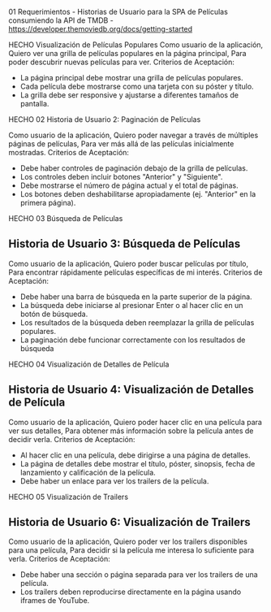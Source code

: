 01
Requerimientos -
Historias de Usuario para la SPA de Películas consumiendo la API de TMDB -
https://developer.themoviedb.org/docs/getting-started




HECHO
Visualización de Películas Populares 
Como usuario de la aplicación,
Quiero ver una grilla de películas populares en la página principal,
Para poder descubrir nuevas películas para ver.
Criterios de Aceptación:
- La página principal debe mostrar una grilla de películas populares.
- Cada película debe mostrarse como una tarjeta con su póster y título.
- La grilla debe ser responsive y ajustarse a diferentes tamaños de pantalla.


HECHO
02
Historia de Usuario 2: Paginación de Películas

Como usuario de la aplicación,
Quiero poder navegar a través de múltiples páginas de películas,
Para ver más allá de las películas inicialmente mostradas.
Criterios de Aceptación:
- Debe haber controles de paginación debajo de la grilla de películas.
- Los controles deben incluir botones "Anterior" y "Siguiente".
- Debe mostrarse el número de página actual y el total de páginas.
- Los botones deben deshabilitarse apropiadamente (ej. "Anterior" en la primera
página).


HECHO
03
Búsqueda de Películas
## Historia de Usuario 3: Búsqueda de Películas
Como usuario de la aplicación,
Quiero poder buscar películas por título,
Para encontrar rápidamente películas específicas de mi interés.
Criterios de Aceptación:
- Debe haber una barra de búsqueda en la parte superior de la página.
- La búsqueda debe iniciarse al presionar Enter o al hacer clic en un botón de
búsqueda.
- Los resultados de la búsqueda deben reemplazar la grilla de películas populares.
- La paginación debe funcionar correctamente con los resultados de búsqueda

HECHO
04
Visualización de Detalles de Película
## Historia de Usuario 4: Visualización de Detalles de Película
Como usuario de la aplicación,
Quiero poder hacer clic en una película para ver sus detalles,
Para obtener más información sobre la película antes de decidir verla.
Criterios de Aceptación:
- Al hacer clic en una película, debe dirigirse a una página de detalles.
- La página de detalles debe mostrar el título, póster, sinopsis, fecha de lanzamiento y
calificación de la película.
- Debe haber un enlace para ver los trailers de la película.

HECHO
05
Visualización de Trailers
## Historia de Usuario 6: Visualización de Trailers
Como usuario de la aplicación,
Quiero poder ver los trailers disponibles para una película,
Para decidir si la película me interesa lo suficiente para verla.
Criterios de Aceptación:
- Debe haber una sección o página separada para ver los trailers de una película.
- Los trailers deben reproducirse directamente en la página usando iframes de
YouTube.
